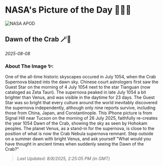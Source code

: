 
# NASA's Picture of the Day 🧑‍🚀💫

  ![NASA APOD](https://apod.nasa.gov/apod/image/2508/CrabRecreation_2_1054Sky1024.jpg)
  
  ## Dawn of the Crab 🪄🌌
  
  _2025-08-08_
  
  ### About The Image ✨: 
  
  One of the all-time historic skyscapes occured in July 1054, when the Crab Supernova blazed into the dawn sky. Chinese court astrologers first saw the Guest Star on the morning of 4 July 1054 next to the star Tianguan (now cataloged as Zeta Tauri). The supernova peaked in late July 1054 a bit brighter than Venus, and was visible in the daytime for 23 days. The Guest Star was so bright that every culture around the world inevitably discovered the supernova independently, although only nine reports survive, including those from China, Japan, and Constantinople. This iPhone picture is from Signal Hill near Tucson on the morning of 26 July 2025, faithfully re-creates the year 1054 Dawn of the Crab, showing the sky as seen by Hohokam peoples. The planet Venus, as a stand-in for the supernova, is close to the position of what is now the Crab Nebula supernova remnant. Step outside on a summer dawn with bright Venus, and ask yourself "What would you have thought in ancient times when suddenly seeing the Dawn of the Crab?"
  
  
  
  > _Last Updated: 8/8/2025, 2:25:05 PM (in GMT)_
  